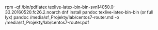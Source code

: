 
rpm -qf /bin/pdflatex
texlive-latex-bin-bin-svn14050.0-33.20160520.fc26.2.noarch
dnf install pandoc texlive-latex-bin-bin (or full lyx)
pandoc /media/sf_Projekty/lab/centos7-router.md -o /media/sf_Projekty/lab/centos7-router.pdf
